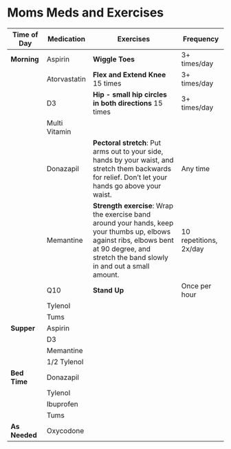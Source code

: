 # Moms Meds and Exercises

| Time of Day   | Medication                | Exercises                                                                 | Frequency              |
|---------------|---------------------------|--------------------------------------------------------------------------|------------------------|
| **Morning**   | Aspirin                   | **Wiggle Toes**                                                              | 3+ times/day           |
|               | Atorvastatin              | **Flex and Extend Knee** 15 times                                             | 3+ times/day           |
|               | D3                        | **Hip - small hip circles in both directions** 15 times                       | 3+ times/day           |
|               | Multi Vitamin             |                                                                          |                        |
|               | Donazapil                 | **Pectoral stretch**: Put arms out to your side, hands by your waist, and stretch them backwards for relief. Don’t let your hands go above your waist. | Any time               |
|               | Memantine                 | **Strength exercise**: Wrap the exercise band around your hands, keep your thumbs up, elbows against ribs, elbows bent at 90 degree, and stretch the band slowly in and out a small amount.                               | 10 repetitions, 2x/day |
|               | Q10                       | **Stand Up**                                                                 | Once per hour          |
|               | Tylenol                   |                                                                          |                        |
|               | Tums                      |                                                                          |                        |
| **Supper**    | Aspirin                   |                                                                          |                        |
|               | D3                        |                                                                          |                        |
|               | Memantine                 |                                                                          |                        |
|               | 1/2 Tylenol               |                                                                          |                        |
| **Bed Time**  | Donazapil                 |                                                                          |                        |
|               | Tylenol                   |                                                                          |                        |
|               | Ibuprofen                 |                                                                          |                        |
|               | Tums                      |                                                                          |                        |
| **As Needed** | Oxycodone                 |                                                                          |                        |
